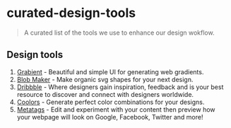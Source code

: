 # curated-design-tools
> A curated list of the tools we use to enhance our design wokflow.

## Design tools

1. [Grabient](https://grabient.com) - Beautiful and simple UI for generating web gradients.
2. [Blob Maker](https://www.blobmaker.app) - Make organic svg shapes for your next design.
3. [Dribbble](https://dribbble.com) -  Where designers gain inspiration, feedback and is your best resource to discover and connect with designers worldwide.
4. [Coolors](https://coolors.co) - Generate perfect color combinations for your designs.
4. [Metatags](https://metatags.io) - Edit and experiment with your content then preview how your webpage will look on Google, Facebook, Twitter and more!
